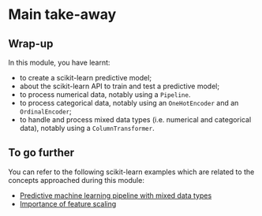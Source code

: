# Main take-away

## Wrap-up

<!-- Quick wrap-up for the module -->

In this module, you have learnt:

- to create a scikit-learn predictive model;
- about the scikit-learn API to train and test a predictive model;
- to process numerical data, notably using a `Pipeline`.
- to process categorical data, notably using an `OneHotEncoder` and an
  `OrdinalEncoder`;
- to handle and process mixed data types (i.e. numerical and
  categorical data), notably using a `ColumnTransformer`.

## To go further

<!-- Some extra links of content to go further -->

You can refer to the following scikit-learn examples which are related to
the concepts approached during this module:

- [Predictive machine learning pipeline with mixed data types](https://scikit-learn.org/stable/auto_examples/compose/plot_column_transformer_mixed_types.html#sphx-glr-auto-examples-compose-plot-column-transformer-mixed-types-py)
- [Importance of feature scaling](https://scikit-learn.org/stable/auto_examples/preprocessing/plot_scaling_importance.html#sphx-glr-auto-examples-preprocessing-plot-scaling-importance-py)
